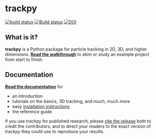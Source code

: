 trackpy
=======

[![build status](https://travis-ci.org/soft-matter/trackpy.png?branch=master)](https://travis-ci.org/soft-matter/trackpy) [![Build status](https://ci.appveyor.com/api/projects/status/bc5umcboh3elm8oh?svg=true)](https://ci.appveyor.com/project/caspervdw/trackpy) [![DOI](https://zenodo.org/badge/doi/10.5281/zenodo.3439749.svg)](https://dx.doi.org/10.5281/zenodo.3439749)

What is it?
-----------

**trackpy** is a Python package for particle tracking in 2D, 3D, and higher dimensions.
[**Read the walkthrough**](http://soft-matter.github.io/trackpy/dev/tutorial/walkthrough.html) to skim or study an example project from start to finish.

Documentation
-------------

[**Read the documentation**](http://soft-matter.github.io/trackpy/) for

- an introduction
- tutorials on the basics, 3D tracking, and much, much more
- easy [installation instructions](http://soft-matter.github.io/trackpy/dev/installation.html)
- the reference guide

If you use trackpy for published research, please
[cite the release](http://soft-matter.github.io/trackpy/dev/introduction.html#citing-trackpy)
both to credit the contributors, and to direct your readers to the exact
version of trackpy they could use to reproduce your results.
